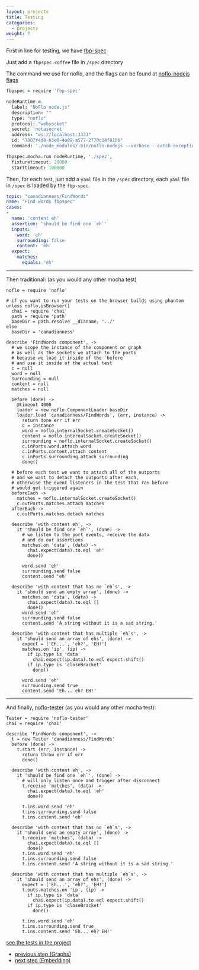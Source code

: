 ```yaml
---
layout: projects
title: Testing
categories:
  - projects
weight: 7
---
```


First in line for testing, we have [fbp-spec](https://github.com/flowbased/fbp-spec)

Just add a `fbpspec.coffee` file in `/spec` directory

The command we use for noflo, and the flags can be found at [noflo-nodejs flags](https://github.com/noflo/noflo-nodejs/blob/master/src/noflo-nodejs.coffee#L13)

```coffeescript
fbpspec = require 'fbp-spec'

nodeRuntime =
  label: "NoFlo node.js"
  description: ""
  type: "noflo"
  protocol: "websocket"
  secret: 'notasecret'
  address: "ws://localhost:3333"
  id: "7807f4d8-63e0-4a89-a577-2770c14f8106"
  command: './node_modules/.bin/noflo-nodejs --verbose --catch-exceptions=false --secret notasecret --port=3333 --host=localhost --register=false --capture-output=true --debug=true'

fbpspec.mocha.run nodeRuntime, './spec',
  fixturetimeout: 20000
  starttimeout: 100000
```

Then, for each test, just add a `yaml` file in the `/spec` directory, each `yaml` file in `/spec` is loaded by the `fbp-spec`.

```yaml
topic: "canadianness/FindWords"
name: "Find words fbpspec"
cases:
-
  name: 'content eh'
  assertion: 'should be find one `eh`'
  inputs:
    word: 'eh'
    surrounding: false
    content: 'eh'
  expect:
    matches:
      equals: 'eh'
```

---------------------

Then traditional:
(as you would any other mocha test)

```
noflo = require 'noflo'

# if you want to run your tests on the browser builds using phantom
unless noflo.isBrowser()
  chai = require 'chai'
  path = require 'path'
  baseDir = path.resolve __dirname, '../'
else
  baseDir = 'canadianness'

describe 'FindWords component', ->
  # we scope the instance of the component or graph
  # as well as the sockets we attach to the ports
  # because we load it inside of the `before`
  # and use it inside of the actual test
  c = null
  word = null
  surrounding = null
  content = null
  matches = null

  before (done) ->
    @timeout 4000
    loader = new noflo.ComponentLoader baseDir
    loader.load 'canadianness/FindWords', (err, instance) ->
      return done err if err
      c = instance
      word = noflo.internalSocket.createSocket()
      content = noflo.internalSocket.createSocket()
      surrounding = noflo.internalSocket.createSocket()
      c.inPorts.word.attach word
      c.inPorts.content.attach content
      c.inPorts.surrounding.attach surrounding
      done()

  # before each test we want to attach all of the outports
  # and we want to detach the outports after each,
  # otherwise the event listeners in the test that ran before
  # would get triggered again
  beforeEach ->
    matches = noflo.internalSocket.createSocket()
    c.outPorts.matches.attach matches
  afterEach ->
    c.outPorts.matches.detach matches

  describe 'with content eh', ->
    it 'should be find one `eh`', (done) ->
      # we listen to the port events, receive the data
      # and do our assertions
      matches.on 'data', (data) ->
        chai.expect(data).to.eql 'eh'
        done()

      word.send 'eh'
      surrounding.send false
      content.send 'eh'

  describe 'with content that has no `eh`s', ->
    it 'should send an empty array', (done) ->
      matches.on 'data', (data) ->
        chai.expect(data).to.eql []
        done()
      word.send 'eh'
      surrounding.send false
      content.send 'A string without it is a sad string.'

  describe 'with content that has multiple `eh`s', ->
    it 'should send an array of ehs', (done) ->
      expect = ['Eh...', 'eh?', 'EH!']
      matches.on 'ip', (ip) ->
        if ip.type is 'data'
          chai.expect(ip.data).to.eql expect.shift()
        if ip.type is 'closeBracket'
          done()

      word.send 'eh'
      surrounding.send true
      content.send 'Eh... eh? EH!'
```

---------------------


And finally, [noflo-tester](https://github.com/trustmaster/noflo-tester) (as you would any other mocha test):

```
Tester = require 'noflo-tester'
chai = require 'chai'

describe 'FindWords component', ->
  t = new Tester 'canadianness/FindWords'
  before (done) ->
    t.start (err, instance) ->
      return throw err if err
      done()

  describe 'with content eh', ->
    it 'should be find one `eh`', (done) ->
      # will only listen once and trigger after disconnect
      t.receive 'matches', (data) ->
        chai.expect(data).to.eql 'eh'
        done()

      t.ins.word.send 'eh'
      t.ins.surrounding.send false
      t.ins.content.send 'eh'

  describe 'with content that has no `eh`s', ->
    it 'should send an empty array', (done) ->
      t.receive 'matches', (data) ->
        chai.expect(data).to.eql []
        done()
      t.ins.word.send 'eh'
      t.ins.surrounding.send false
      t.ins.content.send 'A string without it is a sad string.'

  describe 'with content that has multiple `eh`s', ->
    it 'should send an array of ehs', (done) ->
      expect = ['Eh...', 'eh?', 'EH!']
      t.outs.matches.on 'ip', (ip) ->
        if ip.type is 'data'
          chai.expect(ip.data).to.eql expect.shift()
        if ip.type is 'closeBracket'
          done()

      t.ins.word.send 'eh'
      t.ins.surrounding.send true
      t.ins.content.send 'Eh... eh? EH!'
```

[see the tests in the project](https://github.com/aretecode/canadianness/tree/master/spec)


- [previous step (Graphs)](/projects/graphs)
- [next step (Embedding)](/projects/embedding)
